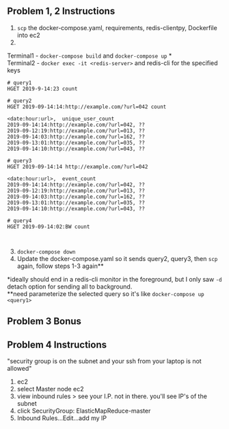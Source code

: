 ## Problem 1, 2 Instructions
1. `scp` the docker-compose.yaml, requirements, redis-clientpy, Dockerfile into ec2  
2.  
Terminal1 - `docker-compose build` and `docker-compose up` *  
Terminal2 - `docker exec -it <redis-server>` and redis-cli for the specified keys  
```
# query1
HGET 2019-9-14:23 count

# query2
HGET 2019-09-14:14:http://example.com/?url=042 count

<date:hour:url>,  unique_user_count
2019-09-14:14:http://example.com/?url=042, ??
2019-09-12:19:http://example.com/?url=013, ??
2019-09-14:03:http://example.com/?url=162, ??
2019-09-13:01:http://example.com/?url=035, ??
2019-09-14:10:http://example.com/?url=043, ??
    
# query3
HGET 2019-09-14:14 http://example.com/?url=042

<date:hour:url>,  event_count
2019-09-14:14:http://example.com/?url=042, ??
2019-09-12:19:http://example.com/?url=013, ??
2019-09-14:03:http://example.com/?url=162, ??
2019-09-13:01:http://example.com/?url=035, ??
2019-09-14:10:http://example.com/?url=043, ??

# query4
HGET 2019-09-14:02:BW count
        
 
```  
3. `docker-compose down`  
3. Update the docker-compose.yaml so it sends query2, query3, then `scp` again, follow steps 1-3 again**  


*ideally should end in a redis-cli monitor in the foreground, but I only saw `-d` detach option for sending all to background.  
**need parameterize the selected query so it's like `docker-compose up <query1>`  
## Problem 3 Bonus
## Problem 4 Instructions
"security group is on the subnet and your ssh from your laptop is not allowed"
1. ec2
2. select Master node ec2
3. view inbound rules > see your I.P. not in there. you'll see IP's of the subnet
4. click SecurityGroup: ElasticMapReduce-master
5. Inbound Rules...Edit...add my IP